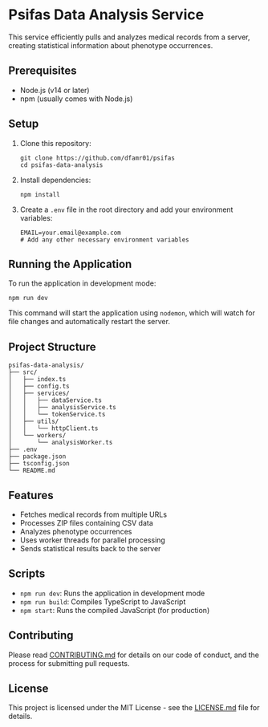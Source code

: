 # Psifas Data Analysis Service

This service efficiently pulls and analyzes medical records from a server, creating statistical information about phenotype occurrences.

## Prerequisites

- Node.js (v14 or later)
- npm (usually comes with Node.js)

## Setup

1. Clone this repository:
   ```
   git clone https://github.com/dfamr01/psifas
   cd psifas-data-analysis
   ```

2. Install dependencies:
   ```
   npm install
   ```

3. Create a `.env` file in the root directory and add your environment variables:
   ```
   EMAIL=your.email@example.com
   # Add any other necessary environment variables
   ```

## Running the Application

To run the application in development mode:

```
npm run dev
```

This command will start the application using `nodemon`, which will watch for file changes and automatically restart the server.

## Project Structure

```
psifas-data-analysis/
├── src/
│   ├── index.ts
│   ├── config.ts
│   ├── services/
│   │   ├── dataService.ts
│   │   ├── analysisService.ts
│   │   └── tokenService.ts
│   ├── utils/
│   │   └── httpClient.ts
│   └── workers/
│       └── analysisWorker.ts
├── .env
├── package.json
├── tsconfig.json
└── README.md
```

## Features

- Fetches medical records from multiple URLs
- Processes ZIP files containing CSV data
- Analyzes phenotype occurrences
- Uses worker threads for parallel processing
- Sends statistical results back to the server

## Scripts

- `npm run dev`: Runs the application in development mode
- `npm run build`: Compiles TypeScript to JavaScript
- `npm start`: Runs the compiled JavaScript (for production)

## Contributing

Please read [CONTRIBUTING.md](CONTRIBUTING.md) for details on our code of conduct, and the process for submitting pull requests.

## License

This project is licensed under the MIT License - see the [LICENSE.md](LICENSE.md) file for details.